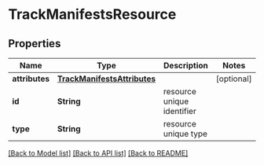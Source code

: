 # TrackManifestsResource

## Properties
Name | Type | Description | Notes
------------ | ------------- | ------------- | -------------
**attributes** | [**TrackManifestsAttributes**](TrackManifestsAttributes.md) |  | [optional] 
**id** | **String** | resource unique identifier | 
**type** | **String** | resource unique type | 

[[Back to Model list]](../README.md#documentation-for-models) [[Back to API list]](../README.md#documentation-for-api-endpoints) [[Back to README]](../README.md)


